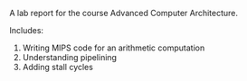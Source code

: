 A lab report for the course Advanced Computer Architecture.

Includes:
1) Writing MIPS code for an arithmetic computation
2) Understanding pipelining
3) Adding stall cycles
